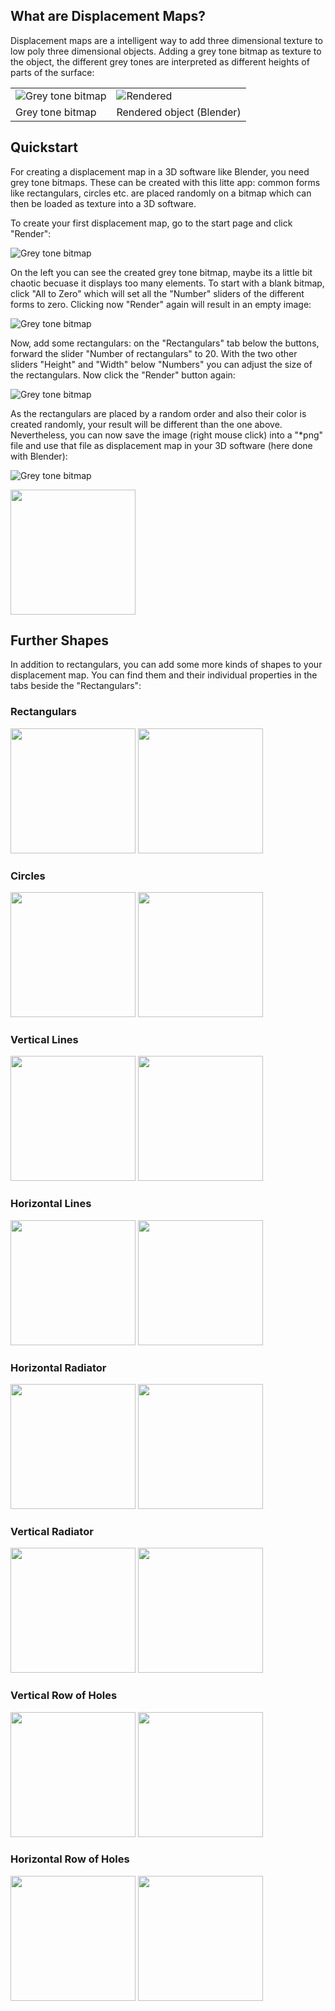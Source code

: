 ## What are Displacement Maps?

Displacement maps are a intelligent way to add three dimensional texture to low poly three dimensional objects. Adding a grey tone bitmap as texture to the object, the different grey tones are interpreted as different heights of parts of the surface:

|     |  |
| -------- | ------- |
| ![Grey tone bitmap](app/static/rectangulars.png) | ![Rendered](/app/static/rectangulars_rendered.png)|
| Grey tone bitmap | Rendered object (Blender)     |

## Quickstart

For creating a displacement map in a 3D software like Blender, you need grey tone bitmaps. These can be created with this litte app: common forms like rectangulars, circles etc. are placed randomly on a bitmap which can then be loaded as texture into a 3D software.

To create your first displacement map, go to the start page and click "Render":

![Grey tone bitmap](app/static/screenshots/sc1.png)

On the left you can see the created grey tone bitmap, maybe its a little bit chaotic becuase it displays too many elements. To start with a blank bitmap, click "All to Zero" which will set all the "Number" sliders of the different forms to zero. Clicking now "Render" again will result in an empty image:

![Grey tone bitmap](app/static/screenshots/sc2.png)

Now, add some rectangulars: on the "Rectangulars" tab below the buttons, forward the slider "Number of rectangulars" to 20. With the two other sliders "Height" and "Width" below "Numbers" you can adjust the size of the rectangulars. Now click the "Render" button again:

![Grey tone bitmap](app/static/screenshots/sc3.png)

As the rectangulars are placed by a random order and also their color is created randomly, your result will be different than the one above. Nevertheless, you can now save the image (right mouse click) into a "*png" file and use that file as displacement map in your 3D software (here done with Blender):

![Grey tone bitmap](app/static/screenshots/example_rectangulars_rendered.png)

<img src="app/static/screenshots/example_rectangulars_rendered.png" width=200 />

## Further Shapes

In addition to rectangulars, you can add some more kinds of shapes to your displacement map. You can find them and their individual properties in the tabs beside the "Rectangulars":

### Rectangulars

<img src="app/static/rectangulars.png" width=200 />
<img src="app/static/rectangulars_rendered.png" width=200 />

### Circles

<img src="app/static/circles.png" width=200 />
<img src="app/static/circles_rendered.png" width=200 />

### Vertical Lines

<img src="app/static/vertlines.png" width=200 />
<img src="app/static/vertlines_rendered.png" width=200 />

### Horizontal Lines

<img src="app/static/horlines.png" width=200 />
<img src="app/static/horlines_rendered.png" width=200 />

### Horizontal Radiator

<img src="app/static/horizontalradiator.png" width=200 />
<img src="app/static/horizontalradiator_rendered.png" width=200 />

### Vertical Radiator

<img src="app/static/verticalradiator.png" width=200 />
<img src="app/static/verticalradiator_rendered.png" width=200 />

### Vertical Row of Holes

<img src="app/static/verticalrowofholes.png" width=200 />
<img src="app/static/verticalrowofholes_rendered.png" width=200 />


### Horizontal Row of Holes

<img src="app/static/horizontalrowofholes.png" width=200 />
<img src="app/static/horizontalrowofholes_rendered.png" width=200 />